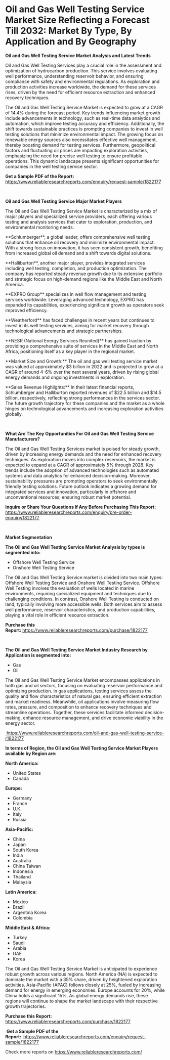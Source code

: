 <p><h1>Oil and Gas Well Testing Service Market Size Reflecting a Forecast Till 2032: Market By Type, By Application and By Geography</h1></p><p><strong>Oil and Gas Well Testing Service Market Analysis and Latest Trends</strong></p>
<p><p>Oil and Gas Well Testing Services play a crucial role in the assessment and optimization of hydrocarbon production. This service involves evaluating well performance, understanding reservoir behavior, and ensuring compliance with safety and environmental regulations. As exploration and production activities increase worldwide, the demand for these services rises, driven by the need for efficient resource extraction and enhanced recovery techniques.</p><p>The Oil and Gas Well Testing Service Market is expected to grow at a CAGR of 14.4% during the forecast period. Key trends influencing market growth include advancements in technology, such as real-time data analytics and automation, which improve testing accuracy and efficiency. Additionally, the shift towards sustainable practices is prompting companies to invest in well testing solutions that minimize environmental impact. The growing focus on renewable energy sources also necessitates effective well management, thereby boosting demand for testing services. Furthermore, geopolitical factors and fluctuating oil prices are impacting exploration activities, emphasizing the need for precise well testing to ensure profitable operations. This dynamic landscape presents significant opportunities for companies in the well testing service sector.</p></p>
<p><strong>Get a Sample PDF of the Report:&nbsp;</strong> <a href="https://www.reliableresearchreports.com/enquiry/request-sample/1822177?utm_campaign=2743&utm_medium=2&utm_source=Github&utm_content=ia&utm_term=11032025&utm_id=oil-and-gas-well-testing-service">https://www.reliableresearchreports.com/enquiry/request-sample/1822177</a></p>
<p>&nbsp;</p>
<p><strong>Oil and Gas Well Testing Service Major Market Players</strong></p>
<p><p>The Oil and Gas Well Testing Service Market is characterized by a mix of major players and specialized service providers, each offering various testing and analysis services that cater to exploration, production, and environmental monitoring needs.</p><p>**Schlumberger**, a global leader, offers comprehensive well testing solutions that enhance oil recovery and minimize environmental impact. With a strong focus on innovation, it has seen consistent growth, benefiting from increased global oil demand and a shift towards digital solutions.</p><p>**Halliburton**, another major player, provides integrated services including well testing, completion, and production optimization. The company has reported steady revenue growth due to its extensive portfolio and strategic focus on high-demand regions like the Middle East and North America.</p><p>**EXPRO Group** specializes in well flow management and testing services worldwide. Leveraging advanced technology, EXPRO has expanded its capabilities, experiencing significant growth as operators seek improved efficiency.</p><p>**Weatherford** has faced challenges in recent years but continues to invest in its well testing services, aiming for market recovery through technological advancements and strategic partnerships. </p><p>**NESR (National Energy Services Reunited)** has gained traction by providing a comprehensive suite of services in the Middle East and North Africa, positioning itself as a key player in the regional market.</p><p>**Market Size and Growth:** The oil and gas well testing service market was valued at approximately $3 billion in 2022 and is projected to grow at a CAGR of around 4-6% over the next several years, driven by rising global energy demands and ongoing investments in exploration.</p><p>**Sales Revenue Highlights:** In their latest financial reports, Schlumberger and Halliburton reported revenues of $22.5 billion and $14.5 billion, respectively, reflecting strong performances in the services sector. The future growth trajectory for these companies and the market as a whole hinges on technological advancements and increasing exploration activities globally.</p></p>
<p>&nbsp;</p>
<p><strong>What Are The Key Opportunities For Oil and Gas Well Testing Service Manufacturers?</strong></p>
<p><p>The Oil and Gas Well Testing Services market is poised for steady growth, driven by increasing energy demands and the need for enhanced recovery techniques. As exploration moves into complex reservoirs, the market is expected to expand at a CAGR of approximately 5% through 2028. Key trends include the adoption of advanced technologies such as automated systems and data analytics for enhanced decision-making. Moreover, sustainability pressures are prompting operators to seek environmentally friendly testing solutions. Future outlook indicates a growing demand for integrated services and innovation, particularly in offshore and unconventional resources, ensuring robust market potential.</p></p>
<p><strong>Inquire or Share Your Questions If Any Before Purchasing This Report:</strong> <a href="https://www.reliableresearchreports.com/enquiry/pre-order-enquiry/1822177?utm_campaign=2743&utm_medium=2&utm_source=Github&utm_content=ia&utm_term=11032025&utm_id=oil-and-gas-well-testing-service">https://www.reliableresearchreports.com/enquiry/pre-order-enquiry/1822177</a></p>
<p>&nbsp;</p>
<p><strong>Market Segmentation</strong></p>
<p><strong>The Oil and Gas Well Testing Service Market Analysis by types is segmented into:</strong></p>
<p><ul><li>Offshore Well Testing Service</li><li>Onshore Well Testing Service</li></ul></p>
<p><p>The Oil and Gas Well Testing Service market is divided into two main types: Offshore Well Testing Service and Onshore Well Testing Service. Offshore Well Testing involves the evaluation of wells located in marine environments, requiring specialized equipment and techniques due to challenging conditions. In contrast, Onshore Well Testing is conducted on land, typically involving more accessible wells. Both services aim to assess well performance, reservoir characteristics, and production capabilities, playing a vital role in efficient resource extraction.</p></p>
<p><strong>Purchase this Report:&nbsp;</strong><a href="https://www.reliableresearchreports.com/purchase/1822177?utm_campaign=2743&utm_medium=2&utm_source=Github&utm_content=ia&utm_term=11032025&utm_id=oil-and-gas-well-testing-service">https://www.reliableresearchreports.com/purchase/1822177</a></p>
<p>&nbsp;</p>
<p><strong>The Oil and Gas Well Testing Service Market Industry Research by Application is segmented into:</strong></p>
<p><ul><li>Gas</li><li>Oil</li></ul></p>
<p><p>The Oil and Gas Well Testing Service Market encompasses applications in both gas and oil sectors, focusing on evaluating reservoir performance and optimizing production. In gas applications, testing services assess the quality and flow characteristics of natural gas, ensuring efficient extraction and market readiness. Meanwhile, oil applications involve measuring flow rates, pressure, and composition to enhance recovery techniques and streamline operations. Together, these services facilitate informed decision-making, enhance resource management, and drive economic viability in the energy sector.</p></p>
<p><a href="https://www.reliableresearchreports.com/oil-and-gas-well-testing-service-r1822177?utm_campaign=2743&utm_medium=2&utm_source=Github&utm_content=ia&utm_term=11032025&utm_id=oil-and-gas-well-testing-service">&nbsp;https://www.reliableresearchreports.com/oil-and-gas-well-testing-service-r1822177</a></p>
<p><strong>In terms of Region, the Oil and Gas Well Testing Service Market Players available by Region are:</strong></p>
<p>
    <p> <strong> North America: </strong>
        <ul>
            <li>United States</li>
            <li>Canada</li>
        </ul>
        </p> 
    <p> <strong> Europe: </strong>
        <ul>
            <li>Germany</li>
            <li>France</li>
            <li>U.K.</li>
            <li>Italy</li>
            <li>Russia</li>
        </ul>
        </p> 
    <p> <strong> Asia-Pacific: </strong>
        <ul>
            <li>China</li>
            <li>Japan</li>
            <li>South Korea</li>
            <li>India</li>
            <li>Australia</li>
            <li>China Taiwan</li>
            <li>Indonesia</li>
            <li>Thailand</li>
            <li>Malaysia</li>
        </ul>
        </p> 
    <p> <strong> Latin America: </strong>
        <ul>
            <li>Mexico</li>
            <li>Brazil</li>
            <li>Argentina Korea</li>
            <li>Colombia</li>
        </ul>
        </p> 
    <p> <strong> Middle East & Africa: </strong>
        <ul>
            <li>Turkey</li>
            <li>Saudi</li>
            <li>Arabia</li>
            <li>UAE</li>
            <li>Korea</li>
        </ul>
    </p>
    </p>
<p><p>The Oil and Gas Well Testing Service Market is anticipated to experience robust growth across various regions. North America (NA) is expected to dominate the market with a 35% share, driven by heightened exploration activities. Asia-Pacific (APAC) follows closely at 25%, fueled by increasing demand for energy in emerging economies. Europe accounts for 20%, while China holds a significant 15%. As global energy demands rise, these regions will continue to shape the market landscape with their respective growth trajectories.</p></p>
<p><strong>Purchase this Report: </strong><a href="https://www.reliableresearchreports.com/purchase/1822177?utm_campaign=2743&utm_medium=2&utm_source=Github&utm_content=ia&utm_term=11032025&utm_id=oil-and-gas-well-testing-service">https://www.reliableresearchreports.com/purchase/1822177</a></p>
<p>&nbsp;<strong>Get a Sample PDF of the Report:&nbsp;&nbsp;</strong><a href="https://www.reliableresearchreports.com/enquiry/request-sample/1822177?utm_campaign=2743&utm_medium=2&utm_source=Github&utm_content=ia&utm_term=11032025&utm_id=oil-and-gas-well-testing-service">https://www.reliableresearchreports.com/enquiry/request-sample/1822177</a></p>
<p><strong></strong></p>
<p>Check more reports on <a href="https://www.reliableresearchreports.com/?utm_campaign=2743&utm_medium=2&utm_source=Github&utm_content=ia&utm_term=11032025&utm_id=oil-and-gas-well-testing-service">https://www.reliableresearchreports.com/</a></p>